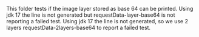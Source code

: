 This folder tests if the image layer stored as base 64 can be printed.
Using jdk 17 the line is not generated but requestData-layer-base64 is not reporting a failed test.
Using jdk 17 the line is not generated, so we use 2 layers requestData-2layers-base64 to report a failed test.
